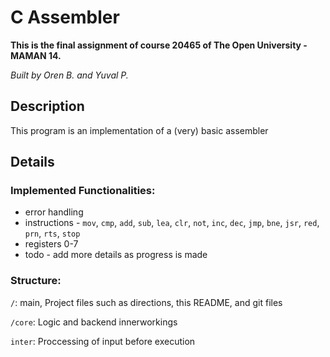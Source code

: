 # C Assembler

<b>This is the final assignment of course 20465 of The Open University - MAMAN 14.</b>

<i>Built by Oren B. and Yuval P.</i>

## Description

This program is an implementation of a (very) basic assembler

## Details

### Implemented Functionalities:

-   error handling
-   instructions - `mov`, `cmp`, `add`, `sub`, `lea`, `clr`, `not`, `inc`, `dec`, `jmp`, `bne`, `jsr`, `red`, `prn`, `rts`, `stop`
-   registers 0-7
-   todo - add more details as progress is made

### Structure:

`/`: main, Project files such as directions, this README, and git files

`/core`: Logic and backend innerworkings

`inter`: Proccessing of input before execution
